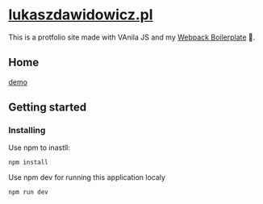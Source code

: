 # [lukaszdawidowicz.pl](www.lukaszdawidowicz.pl)

This is a protfolio site made with VAnila JS and my [Webpack Boilerplate](https://github.com/shivetay/webpack_boilerplate) 🥳.

## Home

[demo](www.lukaszdawidowicz.pl)

## Getting started

### Installing

Use npm to inastll:

```
npm install

```

Use npm dev for running this application localy

```
npm run dev

```
